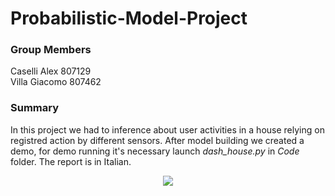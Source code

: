 # Probabilistic-Model-Project
### Group Members
Caselli Alex 807129 <br />
Villa Giacomo 807462

### Summary
In this project we had to inference about user activities in a house relying on registred action by different sensors. After model building we created a demo, for demo running it's necessary launch *dash_house.py* in *Code* folder. The report is in Italian.
<p align="center">
  <img src="https://user-images.githubusercontent.com/24355671/93601957-3a947180-f9c2-11ea-9fdc-39876b5719d7.png">
</p>
